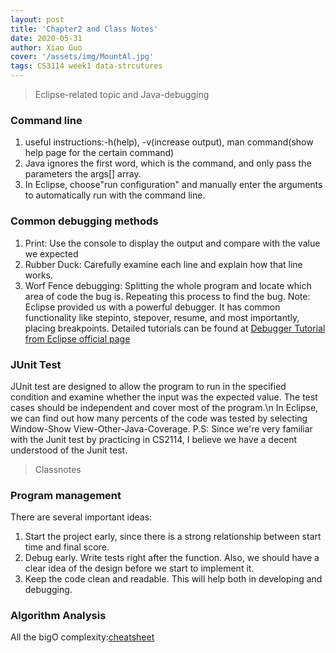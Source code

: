 ```yaml
---
layout: post
title: 'Chapter2 and Class Notes'
date: 2020-05-31
author: Xiao Guo
cover: '/assets/img/MountAl.jpg'
tags: CS3114 week1 data-strcutures
---
```


> Eclipse-related topic and Java-debugging

### Command line
1. useful instructions:-h(help), -v(increase output), man command(show help page for the certain command)
2. Java ignores the first word, which is the command, and only pass the parameters the args[] array.
3. In Eclipse, choose"run configuration" and manually enter the arguments to automatically run with the command line.

### Common debugging methods
1. Print: Use the console to display the output and compare with the value we expected
2. Rubber Duck: Carefully examine each line and explain how that line works.
3. Worf Fence debugging: Splitting the whole program and locate which area of code the bug is. Repeating this process to find the bug.
Note: Eclipse provided us with a powerful debugger. It has common functionality like stepinto, stepover, resume, and most importantly, placing breakpoints. Detailed tutorials can be found at [Debugger Tutorial from Eclipse official page](https://www.eclipse.org/community/eclipse_newsletter/2017/june/article1.php)

### JUnit Test
JUnit test are designed to allow the program to run in the specified condition and examine whether the input was the expected value. The test cases should be independent and cover most of the program.\n
In Eclipse, we can find out how many percents of the code was tested by selecting Window-Show View-Other-Java-Coverage.
P.S: Since we're very familiar with the Junit test by practicing in CS2114, I believe we have a decent understood of the Junit test.

> Classnotes

### Program management
There are several important ideas:
1. Start the project early, since there is a strong relationship between start time and final score.
2. Debug early. Write tests right after the function. Also, we should have a clear idea of the design before we start to implement it.
3. Keep the code clean and readable. This will help both in developing and debugging.

### Algorithm Analysis
All the bigO complexity:[cheatsheet](https://www.bigocheatsheet.com/)